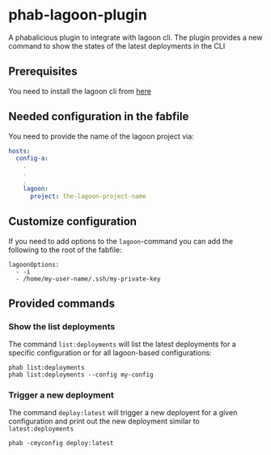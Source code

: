 # phab-lagoon-plugin

A phabalicious plugin to integrate with lagoon cli. The plugin provides a new command to show the states of the latest deployments in the CLI

## Prerequisites

You need to install the lagoon cli from [here](https://github.com/uselagoon/lagoon-cli)

## Needed configuration in the fabfile

You need to provide the name of the lagoon project via:

```yaml
hosts:
  config-a:
    .
    .
    .
    lagoon:
      project: the-lagoon-project-name
```

## Customize configuration

If you need to add options to the `lagoon`-command you can add the following to the root of the fabfile:

```
lagoonOptions:
  - -i
  - /home/my-user-name/.ssh/my-private-key
```
## Provided commands

### Show the list deployments

The command `list:deployments` will list the latest deployments for a specific configuration or for all lagoon-based configurations:

```shell
phab list:deployments
phab list:deployments --config my-config
```

### Trigger a new deployment

The command `deploy:latest` will trigger a new deployent for a given configuration and print out the new deployment similar to `latest:deployments`

```shell
phab -cmyconfig deploy:latest
```
